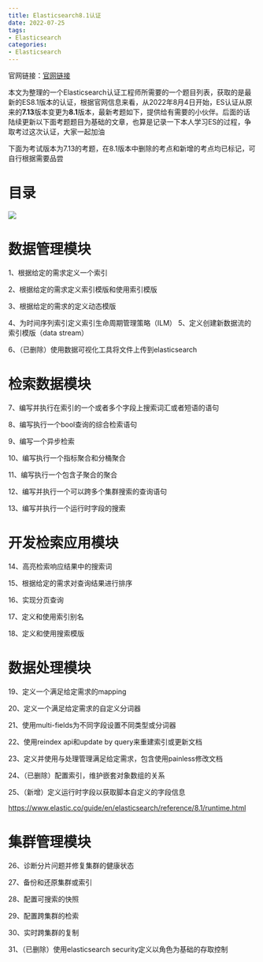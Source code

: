```yaml
---
title: Elasticsearch8.1认证
date: 2022-07-25
tags:
- Elasticsearch
categories:
- Elasticsearch
---
```


官网链接：[官网链接](https://www.elastic.co/training/elastic-certified-engineer-exam)

本文为整理的一个Elasticsearch认证工程师所需要的一个题目列表，获取的是最新的ES8.1版本的认证，根据官网信息来看，从2022年8月4日开始，ES认证从原来的**7.13**版本变更为**8.1**版本，最新考题如下，提供给有需要的小伙伴。后面的话陆续更新以下面考题题目为基础的文章，也算是记录一下本人学习ES的过程，争取考过这次认证，大家一起加油

下面为考试版本为7.13的考题，在8.1版本中删除的考点和新增的考点均已标记，可自行根据需要品尝

# 目录

[comment]: <> (![image-20220724232742823]&#40;@/images/0724/image-20220724232742823.png&#41;)

![](https://cdn.jsdelivr.net/gh/zuiyu-main/picgo_photo@version/file/picgo/202410141855935.png)

# 数据管理模块

1、根据给定的需求定义一个索引

2、根据给定的需求定义索引模版和使用索引模版

3、根据给定的需求的定义动态模版

4、为时间序列索引定义索引生命周期管理策略（ILM）
5、定义创建新数据流的索引模版（data stream）

6、（已删除）使用数据可视化工具将文件上传到elasticsearch



# 检索数据模块

7、编写并执行在索引的一个或者多个字段上搜索词汇或者短语的语句

8、编写执行一个bool查询的综合检索语句

9、编写一个异步检索

10、编写执行一个指标聚合和分桶聚合

11、编写执行一个包含子聚合的聚合

12、编写并执行一个可以跨多个集群搜索的查询语句

13、编写并执行一个运行时字段的搜索

# 开发检索应用模块

14、高亮检索响应结果中的搜索词

15、根据给定的需求对查询结果进行排序

16、实现分页查询

17、定义和使用索引别名

18、定义和使用搜索模版

# 数据处理模块

19、定义一个满足给定需求的mapping

20、定义一个满足给定需求的自定义分词器

21、使用multi-fields为不同字段设置不同类型或分词器

22、使用reindex api和update by query来重建索引或更新文档

23、定义并使用与处理管理满足给定需求，包含使用painless修改文档

24、（已删除）配置索引，维护嵌套对象数组的关系

25、（新增）定义运行时字段以获取脚本自定义的字段信息

https://www.elastic.co/guide/en/elasticsearch/reference/8.1/runtime.html

# 集群管理模块
26、诊断分片问题并修复集群的健康状态

27、备份和还原集群或索引

28、配置可搜索的快照

29、配置跨集群的检索

30、实时跨集群的复制

31、（已删除）使用elasticsearch security定义以角色为基础的存取控制


